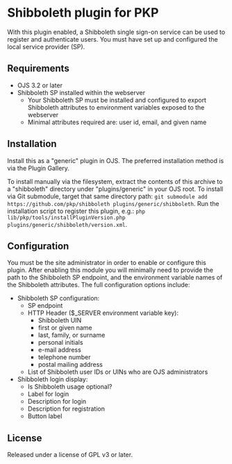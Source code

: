 # Shibboleth plugin for PKP

With this plugin enabled, a Shibboleth single sign-on service can be used to register and authenticate users. You must have set up and configured the local service provider (SP).

## Requirements

* OJS 3.2 or later
* Shibboleth SP installed within the webserver
  * Your Shibboleth SP must be installed and configured to export Shibboleth attributes to environment variables exposed to the webserver
  * Minimal attributes required are: user id, email, and given name

## Installation

Install this as a "generic" plugin in OJS.  The preferred installation method is via the Plugin Gallery.

To install manually via the filesystem, extract the contents of this archive to a "shibboleth" directory under "plugins/generic" in your OJS root.  To install via Git submodule, target that same directory path: `git submodule add https://github.com/pkp/shibboleth plugins/generic/shibboleth`.  Run the installation script to register this plugin, e.g.: `php lib/pkp/tools/installPluginVersion.php plugins/generic/shibboleth/version.xml`.

## Configuration

You must be the site administrator in order to enable or configure this plugin.  After enabling this module you will minimally need to provide the path to the Shibboleth SP endpoint, and the environment variable names of the Shibboleth attributes.  The full configuration options include:

* Shibboleth SP configuration:
  * SP endpoint
  * HTTP Header ($_SERVER environment variable key):
    * Shibboleth UIN
    * first or given name
    * last, family, or surname
    * personal initials
    * e-mail address
    * telephone number
    * postal mailing address
  * List of Shibboleth user IDs or UINs who are OJS administrators
* Shibboleth login display:
  * Is Shibboleth usage optional?
  * Label for login
  * Description for login
  * Description for registration
  * Button label

## License

Released under a license of GPL v3 or later.
